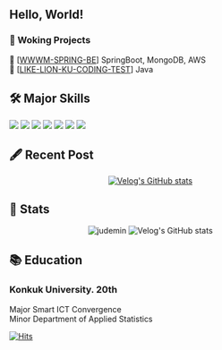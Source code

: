 <h2 align="left">Hello, World! </h2>

### 🔭 Woking Projects <br/>

📆 [[WWWM-SPRING-BE](https://github.com/TEAM-WHEN-WILL-WE-MEET/WWWM-SPRING-BE)] SpringBoot, MongoDB, AWS <br/>
🦁 [[LIKE-LION-KU-CODING-TEST](https://github.com/TEAM-LIKE-LION-KU-CODING-TEST/CODING-TEST-MSY-JAVA)] Java <br/>

## 🛠️ Major Skills
<div style="display: inline;">
    <img src="https://img.shields.io/badge/spring boot-grey?style=for-the-badge&logo=springboot"/>
    <img src="https://img.shields.io/badge/maria db-grey?style=for-the-badge&logo=mariadb"/>
    <img src="https://img.shields.io/badge/mongo db-grey?style=for-the-badge&logo=mongodb"/>
    <img src="https://img.shields.io/badge/docker-grey?style=for-the-badge&logo=docker"/>
    <img src="https://img.shields.io/badge/kubernetes-grey?style=for-the-badge&logo=kubernetes"/>
    <img src="https://img.shields.io/badge/aws-grey?style=for-the-badge&logo=amazonwebservices"/>
    <img src="https://img.shields.io/badge/openstack-grey?style=for-the-badge&logo=openstack"/>
</div>

## 🖋️ Recent Post 
<p align="center">
  <a href="https://velog.io/@judemin">
    <img src="https://velog-readme-stats.vercel.app/api?name=judemin" alt="Velog's GitHub stats">
  </a>
</p>

## :vhs: Stats  
<div align="center">
    <img src="https://github-readme-stats.vercel.app/api?username=judemin&show_icons=true&locale=en" alt="judemin"/>
    <img src="http://mazassumnida.wtf/api/v2/generate_badge?boj=judemin" alt="Velog's GitHub stats">
</div>  

## :books: Education
### Konkuk University. 20th <br/>
Major  Smart ICT Convergence <br/>
Minor  Department of Applied Statistics <br/>

[![Hits](https://hits.seeyoufarm.com/api/count/incr/badge.svg?url=https%3A%2F%2Fgithub.com%2Fjudemin%2Fhit-counter&count_bg=%2379C83D&title_bg=%23555555&icon=&icon_color=%23E7E7E7&title=hits&edge_flat=false)](https://hits.seeyoufarm.com)
